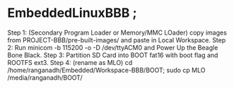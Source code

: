 # EmbeddedLinuxBBB ;
Step 1: (Secondary Program Loader or Memory/MMC LOader)
copy images from PROJECT-BBB/pre-built-images/ and paste in Local Workspace.
Step 2:
Run minicom -b 115200 -o -D /dev/ttyACM0 and Power Up the Beagle Bone Black.
Step 3:
Partition SD Card into BOOT fat16 with boot flag and ROOTFS ext3.
Step 4: (rename as MLO)
cd /home/ranganadh/Embedded/Workspace-BBB/BOOT; sudo cp MLO /media/ranganadh/BOOT/

